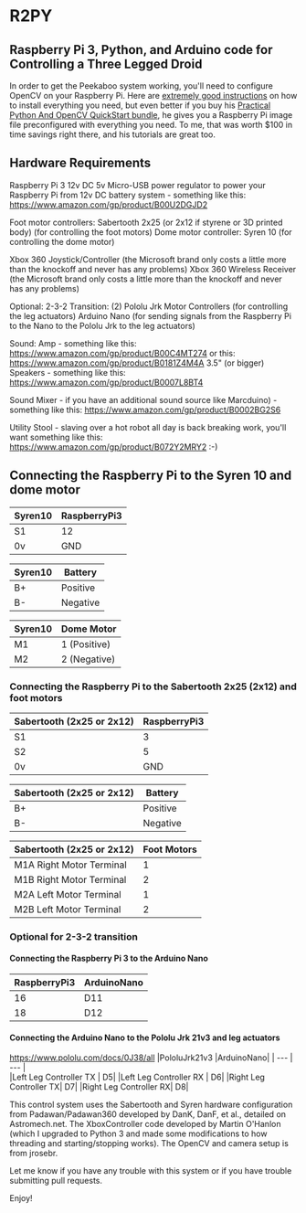 # R2PY  
## Raspberry Pi 3, Python, and Arduino code for Controlling a Three Legged Droid  

In order to get the Peekaboo system working, you'll need to configure OpenCV on your Raspberry Pi.  Here are [extremely good instructions](https://www.pyimagesearch.com/2018/05/28/ubuntu-18-04-how-to-install-opencv/) on how to install everything you need, but even better if you buy his [Practical Python And OpenCV QuickStart bundle](https://www.pyimagesearch.com/practical-python-opencv/), he gives you a Raspberry Pi image file preconfigured with everything you need.  To me, that was worth $100 in time savings right there, and his tutorials are great too.

## Hardware Requirements

Raspberry Pi 3
12v DC 5v Micro-USB power regulator to power your Raspberry Pi from 12v DC battery system - something like this: https://www.amazon.com/gp/product/B00U2DGJD2 

Foot motor controllers: Sabertooth 2x25 (or 2x12 if styrene or 3D printed body) (for controlling the foot motors)
Dome motor controller:  Syren 10 (for controlling the dome motor) 

Xbox 360 Joystick/Controller (the Microsoft brand only costs a little more than the knockoff and never has any problems)
Xbox 360 Wireless Receiver (the Microsoft brand only costs a little more than the knockoff and never has any problems)

Optional:
2-3-2 Transition: (2) Pololu Jrk Motor Controllers (for controlling the leg actuators)
                   Arduino Nano (for sending signals from the Raspberry Pi to the Nano to the Pololu Jrk to the leg actuators)

Sound:  Amp - something like this: https://www.amazon.com/gp/product/B00C4MT274 or this: https://www.amazon.com/gp/product/B0181Z4M4A
        3.5" (or bigger) Speakers - something like this: https://www.amazon.com/gp/product/B0007L8BT4
        
Sound Mixer - if you have an additional sound source like Marcduino) - something like this: https://www.amazon.com/gp/product/B0002BG2S6

Utility Stool - slaving over a hot robot all day is back breaking work, you'll want something like this: https://www.amazon.com/gp/product/B072Y2MRY2 :-)

## Connecting the Raspberry Pi to the Syren 10 and dome motor  

|Syren10	| RaspberryPi3 |  
| --- | --- |  
| S1 |	12 |
|0v |	GND |

|Syren10	|Battery|
| --- | --- |  
|B+	|Positive|
|B-	|Negative|

|Syren10	|Dome Motor|
| --- | --- |  
|M1	|1 (Positive)|
|M2	|2 (Negative)|

### Connecting the Raspberry Pi to the Sabertooth 2x25 (2x12) and foot motors
|Sabertooth (2x25 or 2x12)	|RaspberryPi3|
| --- | --- |  
|S1	|3|
|S2	|5|
|0v	|GND|

|Sabertooth (2x25 or 2x12)	|Battery|
| --- | --- |  
|B+	|Positive|
|B-	|Negative|

|Sabertooth (2x25 or 2x12)	|Foot Motors|
| --- | --- |  
|M1A	Right Motor Terminal    |1|
|M1B	Right Motor Terminal    |2|
|M2A	Left Motor Terminal     |1|
|M2B	Left Motor Terminal     |2|

### Optional for 2-3-2 transition
#### Connecting the Raspberry Pi 3 to the Arduino Nano 
|RaspberryPi3   | ArduinoNano|
| --- | --- |  
|16      |D11|
|18      |D12|

#### Connecting the Arduino Nano to the Pololu Jrk 21v3 and leg actuators  
https://www.pololu.com/docs/0J38/all
|PololuJrk21v3   |ArduinoNano|
| --- | --- |  
|Left Leg Controller TX | D5|
|Left Leg Controller RX | D6|
|Right Leg Controller TX| D7|
|Right Leg Controller RX| D8|

This control system uses the Sabertooth and Syren hardware configuration from Padawan/Padawan360 developed by DanK, DanF, et al., detailed on Astromech.net.  The XboxController code developed by Martin O'Hanlon (which I upgraded to Python 3 and made some modifications to how threading and starting/stopping works).  The OpenCV and camera setup is from jrosebr.

Let me know if you have any trouble with this system or if you have trouble submitting pull requests.

Enjoy!

